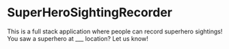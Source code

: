 # SuperHeroSightingRecorder
This is a full stack application where people can record superhero sightings! You saw a superhero at ___ location? Let us know!
